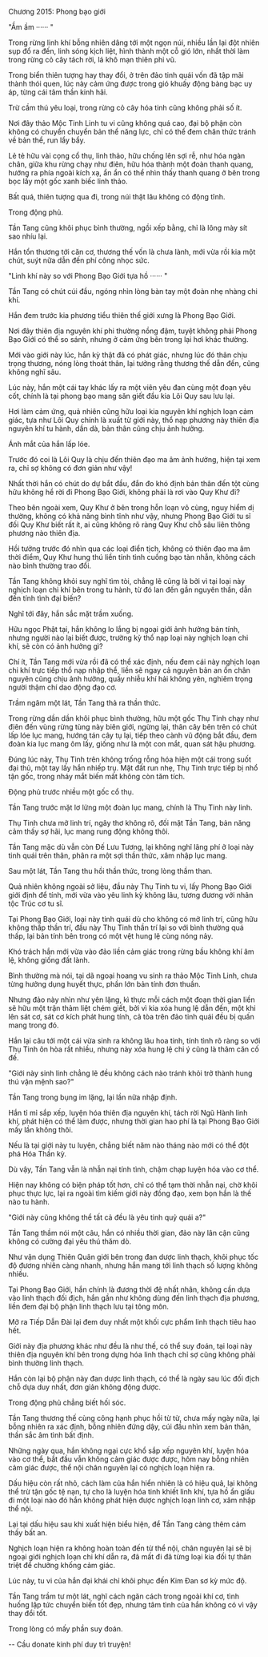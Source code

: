 




Chương 2015: Phong bạo giới


"Ầm ầm ······ "

Trong rừng linh khí bỗng nhiên dâng tới một ngọn núi, nhiều lần lại đột nhiên sụp đổ ra đến, linh sóng kịch liệt, hình thành một cỗ gió lớn, nhất thời làm trong rừng cỏ cây tách rời, lá khô mạn thiên phi vũ.

Trong biển thiên tượng hay thay đổi, ở trên đảo tinh quái vốn đã tập mãi thành thói quen, lúc này cảm ứng được trong gió khuấy động bàng bạc uy áp, từng cái tâm thần kinh hãi.

Trừ cầm thú yêu loại, trong rừng cỏ cây hóa tinh cũng không phải số ít.

Nơi đây thảo Mộc Tinh Linh tu vi cũng không quá cao, đại bộ phận còn không có chuyển chuyển bản thể năng lực, chỉ có thể đem chân thức tránh về bản thể, run lẩy bẩy.

Lẻ tẻ hữu vài cọng cổ thụ, linh thảo, hữu chống lên sợi rễ, như hóa ngàn chân, giữa khu rừng chạy như điên, hữu hóa thành một đoàn thanh quang, hướng ra phía ngoài kích xạ, ẩn ẩn có thể nhìn thấy thanh quang ở bên trong bọc lấy một gốc xanh biếc linh thảo.

Bất quá, thiên tượng qua đi, trong núi thật lâu không có động tĩnh.

Trong động phủ.

Tần Tang cũng khôi phục bình thường, ngồi xếp bằng, chỉ là lông mày sít sao nhíu lại.

Hắn tổn thương tới căn cơ, thương thế vốn là chưa lành, mới vừa rồi kia một chút, suýt nữa dẫn đến phí công nhọc sức.

"Linh khí này so với Phong Bạo Giới tựa hồ ······ "

Tần Tang có chút cúi đầu, ngóng nhìn lòng bàn tay một đoàn nhẹ nhàng chi khí.

Hắn đem trước kia phương tiểu thiên thế giới xưng là Phong Bạo Giới.

Nơi đây thiên địa nguyên khí phi thường nồng đậm, tuyệt không phải Phong Bạo Giới có thể so sánh, nhưng ở cảm ứng bên trong lại hơi khác thường.

Mới vào giới này lúc, hắn kỳ thật đã có phát giác, nhưng lúc đó thân chịu trọng thương, nóng lòng thoát thân, lại tưởng rằng thương thế dẫn đến, cũng không nghĩ sâu.

Lúc này, hắn một cái tay khác lấy ra một viên yêu đan cùng một đoạn yêu cốt, chính là tại phong bạo mang săn giết đầu kia Lôi Quy sau lưu lại.

Hơi làm cảm ứng, quả nhiên cũng hữu loại kia nguyên khí nghịch loạn cảm giác, tựa như Lôi Quy chính là xuất từ giới này, thổ nạp phương này thiên địa nguyên khí tu hành, dần dà, bản thân cũng chịu ảnh hưởng.

Ánh mắt của hắn lấp lóe.

Trước đó coi là Lôi Quy là chịu đến thiên đạo ma âm ảnh hưởng, hiện tại xem ra, chỉ sợ không có đơn giản như vậy!

Nhất thời hắn có chút do dự bắt đầu, đắn đo khó định bản thân đến tột cùng hữu không hề rời đi Phong Bạo Giới, không phải là rơi vào Quy Khư đi?

Theo bên ngoài xem, Quy Khư ở bên trong hỗn loạn vô cùng, nguy hiểm dị thường, không có khả năng bình tĩnh như vậy, nhưng Phong Bạo Giới tu sĩ đối Quy Khư biết rất ít, ai cũng không rõ ràng Quy Khư chỗ sâu liên thông phương nào thiên địa.

Hồi tưởng trước đó nhìn qua các loại điển tịch, không có thiên đạo ma âm thời điểm, Quy Khư hung thú liền tính tình cuồng bạo tàn nhẫn, không cách nào bình thường trao đổi.

Tần Tang không khỏi suy nghĩ tìm tòi, chẳng lẽ cũng là bởi vì tại loại này nghịch loạn chi khí bên trong tu hành, từ đó lan đến gần nguyên thần, dẫn đến tính tình đại biến?

Nghĩ tới đây, hắn sắc mặt trầm xuống.

Hữu ngọc Phật tại, hắn không lo lắng bị ngoại giới ảnh hưởng bản tính, nhưng người nào lại biết được, trường kỳ thổ nạp loại này nghịch loạn chi khí, sẽ còn có ảnh hưởng gì?

Chí ít, Tần Tang mới vừa rồi đã có thể xác định, nếu đem cái này nghịch loạn chi khí trực tiếp thổ nạp nhập thể, liền sẽ ngay cả nguyên bản an ổn chân nguyên cũng chịu ảnh hưởng, quấy nhiễu khí hải không yên, nghiêm trọng người thậm chí dao động đạo cơ.

Trầm ngâm một lát, Tần Tang thả ra thần thức.

Trong rừng dần dần khôi phục bình thường, hữu một gốc Thụ Tinh chạy như điên đến vùng rừng tùng này biên giới, ngừng lại, thân cây bên trên có chút lấp lóe lục mang, hướng tán cây tụ lại, tiếp theo cành vũ động bắt đầu, đem đoàn kia lục mang ôm lấy, giống như là một con mắt, quan sát hậu phương.

Đúng lúc này, Thụ Tinh trên không trống rỗng hóa hiện một cái trong suốt đại thủ, một tay lấy hắn nhiếp trụ. Mặt đất run nhẹ, Thụ Tinh trực tiếp bị nhổ tận gốc, trong nháy mắt biến mất không còn tăm tích.

Động phủ trước nhiều một gốc cổ thụ.

Tần Tang trước mặt lơ lửng một đoàn lục mang, chính là Thụ Tinh này linh.

Thụ Tinh chưa mở linh trí, ngây thơ không rõ, đối mặt Tần Tang, bản năng cảm thấy sợ hãi, lục mang rung động không thôi.

Tần Tang mặc dù vẫn còn Đế Lưu Tương, lại không nghĩ lãng phí ở loại này tinh quái trên thân, phân ra một sợi thần thức, xâm nhập lục mang.

Sau một lát, Tần Tang thu hồi thần thức, trong lòng thầm than.

Quả nhiên không ngoài sở liệu, đầu này Thụ Tinh tu vi, lấy Phong Bạo Giới giới định để tính, mới vừa vào yêu linh kỳ không lâu, tương đương với nhân tộc Trúc cơ tu sĩ.

Tại Phong Bạo Giới, loại này tinh quái dù cho không có mở linh trí, cũng hữu không thấp thần trí, đầu này Thụ Tinh thần trí lại so với bình thường quá thấp, lại bản tính bên trong có một vệt hung lệ cùng nóng nảy.

Khó trách hắn mới vừa vào đảo liền cảm giác trong rừng bầu không khí âm lệ, không giống đất lành.

Bình thường mà nói, tại dã ngoại hoang vu sinh ra thảo Mộc Tinh Linh, chưa từng hưởng dụng huyết thực, phần lớn bản tính đơn thuần.

Nhưng đảo này nhìn như yên lặng, kì thực mỗi cách một đoạn thời gian liền sẽ hữu một trận thảm liệt chém giết, bởi vì kia xóa hung lệ dẫn đến, một khi lên sát cơ, sát cơ kích phát hung tính, cả tòa trên đảo tinh quái đều bị quấn mang trong đó.

Hắn lại câu tới một cái vừa sinh ra không lâu hoa tinh, tính tình rõ ràng so với Thụ Tinh ôn hòa rất nhiều, nhưng này xóa hung lệ chi ý cũng là thâm căn cố đế.

"Giới này sinh linh chẳng lẽ đều không cách nào tránh khỏi trở thành hung thú vận mệnh sao?"

Tần Tang trong bụng im lặng, lại lần nữa nhập định.

Hắn tỉ mỉ sắp xếp, luyện hóa thiên địa nguyên khí, tách rời Ngũ Hành linh khí, phát hiện có thể làm được, nhưng thời gian hao phí là tại Phong Bạo Giới mấy lần không thôi.

Nếu là tại giới này tu luyện, chẳng biết năm nào tháng nào mới có thể đột phá Hóa Thần kỳ.

Dù vậy, Tần Tang vẫn là nhẫn nại tính tình, chậm chạp luyện hóa vào cơ thể.

Hiện nay không có biện pháp tốt hơn, chỉ có thể tạm thời nhẫn nại, chờ khôi phục thực lực, lại ra ngoài tìm kiếm giới này đồng đạo, xem bọn hắn là thế nào tu hành.

"Giới này cũng không thể tất cả đều là yêu tinh quỷ quái a?"

Tần Tang thầm nói một câu, hắn có nhiều thời gian, đảo này lân cận cũng không có cường đại yêu thú thăm dò.

Như vận dụng Thiên Quân giới bên trong đan dược linh thạch, khôi phục tốc độ đương nhiên càng nhanh, nhưng hắn mang tới linh thạch số lượng không nhiều.

Tại Phong Bạo Giới, hắn chính là đương thời đệ nhất nhân, không cần dựa vào linh thạch đối địch, hắn gần như không dùng đến linh thạch địa phương, liền đem đại bộ phận linh thạch lưu tại tông môn.

Mở ra Tiếp Dẫn Đài lại đem duy nhất một khối cực phẩm linh thạch tiêu hao hết.

Giới này địa phương khác như đều là như thế, có thể suy đoán, tại loại này thiên địa nguyên khí bên trong dựng hóa linh thạch chỉ sợ cũng không phải bình thường linh thạch.

Hắn còn lại bộ phận này đan dược linh thạch, có thể là ngày sau lúc đối địch chỗ dựa duy nhất, đơn giản không động được.

Trong động phủ chẳng biết hối sóc.

Tần Tang thương thế cùng công hạnh phục hồi từ từ, chưa mấy ngày nữa, lại bỗng nhiên ra xác định, bỗng nhiên đứng dậy, cúi đầu nhìn xem bản thân, thần sắc âm tình bất định.

Những ngày qua, hắn không ngại cực khổ sắp xếp nguyên khí, luyện hóa vào cơ thể, bắt đầu vẫn không cảm giác được được, hôm nay bỗng nhiên cảm giác được, thể nội chân nguyên lại có nghịch loạn hiện ra.

Dấu hiệu còn rất nhỏ, cách làm của hắn hiển nhiên là có hiệu quả, lại không thể trừ tận gốc tệ nạn, tự cho là luyện hóa tinh khiết linh khí, tựa hồ ẩn giấu đi một loại nào đó hắn không phát hiện được nghịch loạn linh cơ, xâm nhập thể nội.

Lại tại dấu hiệu sau khi xuất hiện biểu hiện, để Tần Tang càng thêm cảm thấy bất an.

Nghịch loạn hiện ra không hoàn toàn đến từ thể nội, chân nguyên lại sẽ bị ngoại giới nghịch loạn chi khí dẫn ra, đã mất đi đã từng loại kia đối tự thân triệt để chưởng khống cảm giác.

Lúc này, tu vi của hắn đại khái chỉ khôi phục đến Kim Đan sơ kỳ mức độ.

Tần Tang trầm tư một lát, nghĩ cách ngăn cách trong ngoài khí cơ, tình huống lập tức chuyển biến tốt đẹp, nhưng tâm tình của hắn không có vì vậy thay đổi tốt.

Trong lòng có mấy phần suy đoán.

--
Cầu donate kinh phí duy trì truyện!




